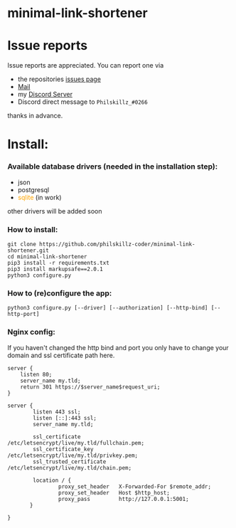 # minimal-link-shortener

# Issue reports
Issue reports are appreciated.
You can report one via
- the repositories [issues page](https://github.com/philskillz-coder/minimal-link-shortener/issues)
- [Mail](mailto:github@theskz.dev?subject=Issue%20report%20for%20minimal-link-shortener&body=Repository%20link%3A%0D%0Ahttps%3A%2F%2Fgithub.com%2Fphilskillz-coder%2Fminimal-link-shortener)
- my [Discord Server](https://discord.gg/QjntPW9fHc)
- Discord direct message to `Philskillz_#0266`

thanks in advance.

# Install:
### Available database drivers (needed in the installation step):
- json
- postgresql
- <font color="orange">sqlite</font> (in work)

other drivers will be added soon


### How to install:
````
git clone https://github.com/philskillz-coder/minimal-link-shortener.git
cd minimal-link-shortener
pip3 install -r requirements.txt
pip3 install markupsafe==2.0.1
python3 configure.py
````

### How to (re)configure the app:
````
python3 configure.py [--driver] [--authorization] [--http-bind] [--http-port]
````

### Nginx config:
If you haven't changed the http bind and port you only have to change your domain and ssl certificate path here.
````
server {
    listen 80;
    server_name my.tld;
    return 301 https://$server_name$request_uri;
}

server {
        listen 443 ssl;
        listen [::]:443 ssl;
        server_name my.tld;

        ssl_certificate          /etc/letsencrypt/live/my.tld/fullchain.pem;
        ssl_certificate_key      /etc/letsencrypt/live/my.tld/privkey.pem;
        ssl_trusted_certificate  /etc/letsencrypt/live/my.tld/chain.pem;

        location / {
                proxy_set_header   X-Forwarded-For $remote_addr;
                proxy_set_header   Host $http_host;
                proxy_pass         http://127.0.0.1:5001;
       }

}
````
